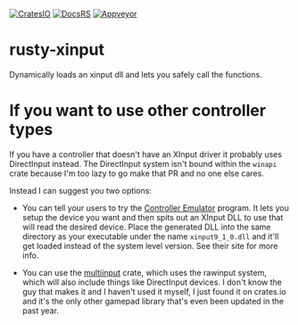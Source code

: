 <!-- TODO: Zlib license link here -->
[![CratesIO](https://img.shields.io/crates/v/rusty-xinput.svg)](https://crates.io/crates/rusty-xinput)
[![DocsRS](https://docs.rs/rusty-xinput/badge.svg)](https://docs.rs/rusty-xinput/)
[![Appveyor](https://ci.appveyor.com/api/projects/status/2nhvh047mrv8plen?svg=true)](https://ci.appveyor.com/project/Lokathor/rusty-xinput)

# rusty-xinput

Dynamically loads an xinput dll and lets you safely call the functions.

# If you want to use other controller types

If you have a controller that doesn't have an XInput driver it probably uses
DirectInput instead. The DirectInput system isn't bound within the `winapi`
crate because I'm too lazy to go make that PR and no one else cares.

Instead I can suggest you two options:

* You can tell your users to try the [Controller
  Emulator](https://github.com/x360ce/x360ce) program. It lets you setup the
  device you want and then spits out an XInput DLL to use that will read the
  desired device. Place the generated DLL into the same directory as your
  executable under the name `xinput9_1_0.dll` and it'll get loaded instead of
  the system level version. See their site for more info.

* You can use the [multiinput](https://crates.io/crates/multiinput) crate, which
  uses the rawinput system, which will also include things like DirectInput
  devices. I don't know the guy that makes it and I haven't used it myself, I
  just found it on crates.io and it's the only other gamepad library that's even
  been updated in the past year.
